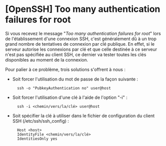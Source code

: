 # [OpenSSH] Too many authentication failures for root

Si vous recevez le message "*Too many authentication failures for root*" lors de l'établissement d'une connexion SSH, c'est généralement dû à un trop grand nombre de tentatives de connexion par clé publique. En effet, si le serveur autorise les connexions par clé et que celle destinée à ce serveur n'est pas spécifiée au client SSH, ce dernier va tester toutes les clés disponibles au moment de la connexion.

Pour palier à ce problème, trois solutions s'offrent à nous :

* Soit forcer l'utilisation du mot de passe de la façon suivante :

        ssh -o "PubkeyAuthentication no" user@host

* Soit forcer l'utilisation d'une clé à l'aide de l'option "-i" :

        ssh -i <chemin/vers/la/clé> user@host

* Soit spécifier la clé à utiliser dans le fichier de configuration du client SSH (/etc/ssh/ssh_config) :

        Host <host>
        IdentityFile <chemin/vers/la/clé>
        IdentitiesOnly yes
